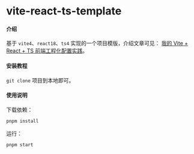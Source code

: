 # vite-react-ts-template

#### 介绍

基于 `vite4`、`react18`、`ts4` 实现的一个项目模版，介绍文章可见：
[我的 Vite + React + TS 前端工程化配置实践](https://juejin.cn/post/7308536984029102106)。

#### 安装教程

`git clone` 项目到本地即可。

#### 使用说明

下载依赖：

```bash
pnpm install
```

运行：

```
pnpm start
```
